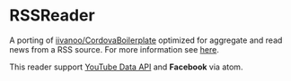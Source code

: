 RSSReader
=========
A porting of [iivanoo/CordovaBoilerplate](https://github.com/iivanoo/cordovaboilerplate) optimized for aggregate and read news from a RSS source. For more information see [here](https://github.com/iivanoo/cordovaboilerplate/blob/master/README.md).

This reader support [YouTube Data API](https://developers.google.com/youtube/2.0/reference) and **Facebook** via atom.